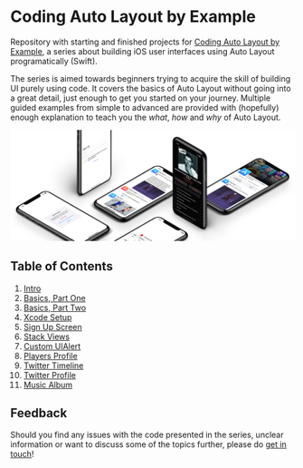 # Coding Auto Layout by Example

Repository with starting and finished projects for [Coding Auto Layout by Example](https://marpies.com/coding-auto-layout-by-example/), a series about building iOS user interfaces using Auto Layout programatically (Swift).

The series is aimed towards beginners trying to acquire the skill of building UI purely using code. It covers the basics of Auto Layout without going into a great detail, just enough to get you started on your journey. Multiple guided examples from simple to advanced are provided with (hopefully) enough explanation to teach you the *what*, *how* and *why* of Auto Layout.

![Hero](hero.png)

## Table of Contents

1. [Intro](https://marpies.com/coding-auto-layout-by-example/)
1. [Basics, Part One](https://marpies.com/coding-auto-layout/basics-part-1/)
1. [Basics, Part Two](https://marpies.com/coding-auto-layout/basics-part-2/)
1. [Xcode Setup](https://marpies.com/coding-auto-layout/xcode-setup/)
1. [Sign Up Screen](https://marpies.com/coding-auto-layout/sign-up-screen/)
1. [Stack Views](https://marpies.com/coding-auto-layout/stack-views/)
1. [Custom UIAlert](https://marpies.com/coding-auto-layout/custom-uialert/)
1. [Players Profile](https://marpies.com/coding-auto-layout/player-profiles/)
1. [Twitter Timeline](https://marpies.com/coding-auto-layout/twitter-timeline/)
1. [Twitter Profile](https://marpies.com/coding-auto-layout/twitter-profile/)
1. [Music Album](https://marpies.com/coding-auto-layout/music-album/)

## Feedback

Should you find any issues with the code presented in the series, unclear information or want to discuss some of the topics further, please do <a href="../contact">get in touch</a>!